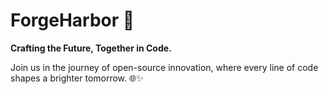 # ForgeHarbor 🚀

**Crafting the Future, Together in Code.**

Join us in the journey of open-source innovation, where every line of code shapes a brighter tomorrow. 🌐✨

<!-- [Explore Projects](#) | [Get Involved](#) | [Connect with Us](#)

![ForgeHarbor](url_to_your_banner_image) -->
